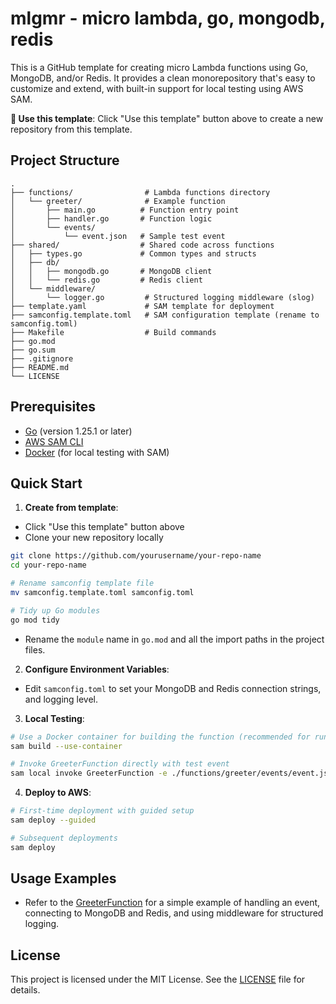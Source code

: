 # mlgmr - micro lambda, go, mongodb, redis

This is a GitHub template for creating micro Lambda functions using Go, MongoDB, and/or Redis. It provides a clean monorepository that's easy to customize and extend, with built-in support for local testing using AWS SAM.

**🎯 Use this template**: Click "Use this template" button above to create a new repository from this template.

## Project Structure

```
.
├── functions/                # Lambda functions directory
│   └── greeter/              # Example function
│       ├── main.go          # Function entry point
│       ├── handler.go       # Function logic
│       └── events/
│           └── event.json   # Sample test event
├── shared/                  # Shared code across functions
│   ├── types.go             # Common types and structs
│   ├── db/
│   │   ├── mongodb.go       # MongoDB client
│   │   └── redis.go         # Redis client
│   └── middleware/
│       └── logger.go         # Structured logging middleware (slog)
├── template.yaml             # SAM template for deployment
├── samconfig.template.toml   # SAM configuration template (rename to samconfig.toml)
├── Makefile                  # Build commands
├── go.mod
├── go.sum
├── .gitignore
├── README.md
└── LICENSE
```

## Prerequisites
- [Go](https://golang.org/dl/) (version 1.25.1 or later)
- [AWS SAM CLI](https://docs.aws.amazon.com/serverless-application-model/latest/developerguide/install-sam-cli.html)
- [Docker](https://www.docker.com/get-started) (for local testing with SAM)

## Quick Start

1. **Create from template**:
  - Click "Use this template" button above
  - Clone your new repository locally
```bash
git clone https://github.com/yourusername/your-repo-name
cd your-repo-name

# Rename samconfig template file
mv samconfig.template.toml samconfig.toml

# Tidy up Go modules
go mod tidy
```
  - Rename the `module` name in `go.mod` and all the import paths in the project files.

2. **Configure Environment Variables**:
  - Edit `samconfig.toml` to set your MongoDB and Redis connection strings, and logging level.

3. **Local Testing**:
```bash
# Use a Docker container for building the function (recommended for runtime compatibility)
sam build --use-container

# Invoke GreeterFunction directly with test event
sam local invoke GreeterFunction -e ./functions/greeter/events/event.json
```

4. **Deploy to AWS**:
```bash
# First-time deployment with guided setup
sam deploy --guided

# Subsequent deployments
sam deploy
```

## Usage Examples

- Refer to the [GreeterFunction](./functions/greeter/main.go) for a simple example of handling an event, connecting to MongoDB and Redis, and using middleware for structured logging.

## License

This project is licensed under the MIT License. See the [LICENSE](LICENSE) file for details.

